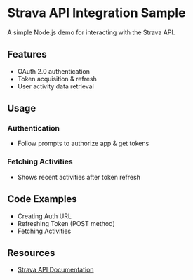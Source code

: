 # Strava API Integration Sample
A simple Node.js demo for interacting with the Strava API.

## Features
- OAuth 2.0 authentication
- Token acquisition & refresh
- User activity data retrieval

## Usage
### Authentication
- Follow prompts to authorize app & get tokens

### Fetching Activities
- Shows recent activities after token refresh

## Code Examples
- Creating Auth URL
- Refreshing Token (POST method)
- Fetching Activities

## Resources
- [Strava API Documentation](https://developers.strava.com/)